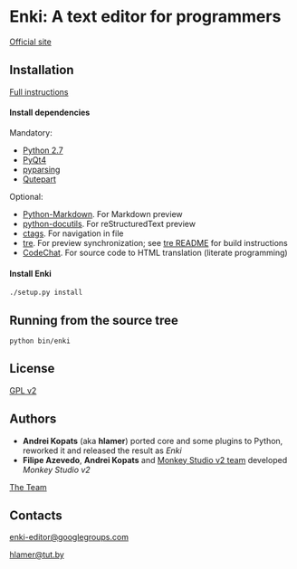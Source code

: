 # Enki: A text editor for programmers

[Official site](http://enki-editor.org/)


## Installation
[Full instructions](http://enki-editor.org/install-sources.html)

#### Install dependencies
Mandatory:

* [Python 2.7](http://python.org/download)
* [PyQt4](http://www.riverbankcomputing.co.uk/software/pyqt/download)
* [pyparsing](http://pyparsing.wikispaces.com/Download+and+Installation)
* [Qutepart](https://github.com/hlamer/qutepart)

Optional:

* [Python-Markdown](http://packages.python.org/Markdown/install.html). For Markdown preview
* [python-docutils](http://docutils.sourceforge.net/). For reStructuredText preview
* [ctags](http://ctags.sourceforge.net/). For navigation in file
* [tre](http://hackerboss.com/approximate-regex-matching-in-python/). For preview synchronization; see [tre README](https://github.com/bjones1/tre/blob/master/README) for build instructions
* [CodeChat](https://bitbucket.org/bjones/documentation/overview). For source code to HTML translation (literate programming)

#### Install Enki
    ./setup.py install


## Running from the source tree
    python bin/enki

## License
[GPL v2](LICENSE.GPL2.html)

## Authors

* **Andrei Kopats** (aka **hlamer**) ported core and some plugins to Python, reworked it and released the result as *Enki*
* **Filipe Azevedo**, **Andrei Kopats** and [Monkey Studio v2 team](http://monkeystudio.org/team) developed *Monkey Studio v2*

[The Team](http://enki-editor.org/team.html)

## Contacts
[enki-editor@googlegroups.com](mailto:enki-editor@googlegroups.com)

[hlamer@tut.by](mailto:hlamer@tut.by)
